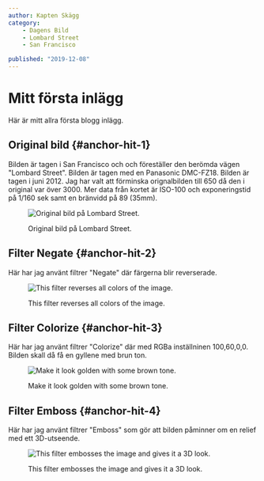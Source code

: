 ```yaml
---
author: Kapten Skägg
category:
    - Dagens Bild
    - Lombard Street
    - San Francisco

published: "2019-12-08"
---
```

Mitt första inlägg
==================================

Här är mitt allra första blogg inlägg.

Original bild {#anchor-hit-1}
-----------------------------------
Bilden är tagen i San Francisco och och föreställer den berömda vägen "Lombard Street". Bilden
är tagen med en Panasonic DMC-FZ18. Bilden är tagen i juni 2012. Jag har valt att förminska orignalbilden
till 650 då den i original var över 3000. Mer data från kortet är ISO-100 och exponeringstid på 1/160 sek
samt en bränvidd på 89 (35mm).

<figure class="figure">
    <img src="image/blogg_1.jpg&w=650&save-as=jpg" alt="Original bild på Lombard Street.">
    <figcaption>
        <p>Original bild på Lombard Street.</p>
    </figcaption>
</figure>

<!--more-->

Filter Negate {#anchor-hit-2}
-----------------------------------
Här har jag använt filtrer "Negate" där färgerna blir reverserade.

<figure class="figure center">
    <img src="image/blogg_1.jpg&w=300&save-as=jpg&f=negate" alt="This filter reverses all colors of the image.">
    <figcaption>
        <p>This filter reverses all colors of the image.</p>
    </figcaption>
</figure>

Filter Colorize {#anchor-hit-3}
-----------------------------------
Här har jag använt filtrer "Colorize" där med RGBa inställninen 100,60,0,0. Bilden
skall då få en gyllene med brun ton.

<figure class="figure left w50">
    <img src="image/blogg_1.jpg&w=350&save-as=jpg&f=colorize,100,60,0,0" alt="Make it look golden with some brown tone.">
    <figcaption>
        <p>Make it look golden with some brown tone.</p>
    </figcaption>
</figure>


Filter Emboss {#anchor-hit-4}
-----------------------------------
Här har jag använt filtrer "Emboss" som gör att bilden påminner om en relief med
ett 3D-utseende.

<figure class="figure right w77">
    <img src="image/blogg_1.jpg&w=350&save-as=jpg&f=emboss" alt="This filter embosses the image and gives it a 3D look.">
    <figcaption>
        <p>This filter embosses the image and gives it a 3D look.</p>
    </figcaption>
</figure>
